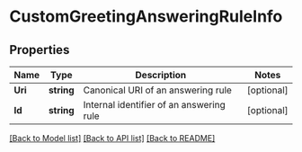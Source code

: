 # CustomGreetingAnsweringRuleInfo

## Properties
Name | Type | Description | Notes
------------ | ------------- | ------------- | -------------
**Uri** | **string** | Canonical URI of an answering rule | [optional] 
**Id** | **string** | Internal identifier of an answering rule | [optional] 

[[Back to Model list]](../README.md#documentation-for-models) [[Back to API list]](../README.md#documentation-for-api-endpoints) [[Back to README]](../README.md)


